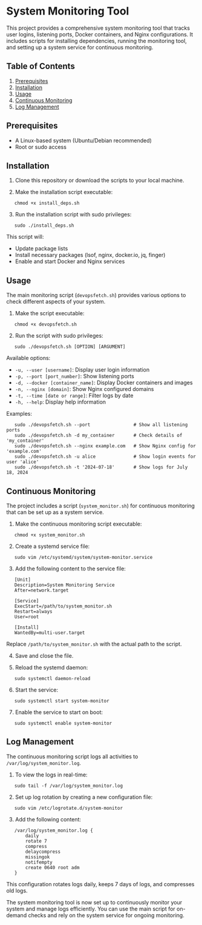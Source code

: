 # System Monitoring Tool

This project provides a comprehensive system monitoring tool that tracks user logins, listening ports, Docker containers, and Nginx configurations. It includes scripts for installing dependencies, running the monitoring tool, and setting up a system service for continuous monitoring.

## Table of Contents

1. [Prerequisites](#prerequisites)
2. [Installation](#installation)
3. [Usage](#usage)
4. [Continuous Monitoring](#continuous-monitoring)
5. [Log Management](#log-management)

## Prerequisites

- A Linux-based system (Ubuntu/Debian recommended)
- Root or sudo access

## Installation

1. Clone this repository or download the scripts to your local machine.

2. Make the installation script executable:

```
   chmod +x install_deps.sh
```

3. Run the installation script with sudo privileges:

```
   sudo ./install_deps.sh
```

This script will:

- Update package lists
- Install necessary packages (lsof, nginx, docker.io, jq, finger)
- Enable and start Docker and Nginx services

## Usage

The main monitoring script (`devopsfetch.sh`) provides various options to check different aspects of your system.

1. Make the script executable:

```
   chmod +x devopsfetch.sh
```

2. Run the script with sudo privileges:

```
   sudo ./devopsfetch.sh [OPTION] [ARGUMENT]
```

Available options:

- `-u, --user [username]`: Display user login information
- `-p, --port [port_number]`: Show listening ports
- `-d, --docker [container_name]`: Display Docker containers and images
- `-n, --nginx [domain]`: Show Nginx configured domains
- `-t, --time [date or range]`: Filter logs by date
- `-h, --help`: Display help information

Examples:

```
   sudo ./devopsfetch.sh --port                # Show all listening ports
   sudo ./devopsfetch.sh -d my_container       # Check details of 'my_container'
   sudo ./devopsfetch.sh --nginx example.com   # Show Nginx config for 'example.com'
   sudo ./devopsfetch.sh -u alice              # Show login events for user 'alice'
   sudo ./devopsfetch.sh -t '2024-07-18'       # Show logs for July 18, 2024
```

## Continuous Monitoring

The project includes a script (`system_monitor.sh`) for continuous monitoring that can be set up as a system service.

1. Make the continuous monitoring script executable:

```
   chmod +x system_monitor.sh
```

2. Create a systemd service file:

```
   sudo vim /etc/systemd/system/system-monitor.service
```

3. Add the following content to the service file:

```
   [Unit]
   Description=System Monitoring Service
   After=network.target

   [Service]
   ExecStart=/path/to/system_monitor.sh
   Restart=always
   User=root

   [Install]
   WantedBy=multi-user.target
```

Replace `/path/to/system_monitor.sh` with the actual path to the script.

4. Save and close the file.

5. Reload the systemd daemon:

```
   sudo systemctl daemon-reload
```

6. Start the service:

```
   sudo systemctl start system-monitor
```

7. Enable the service to start on boot:

```
   sudo systemctl enable system-monitor
```

## Log Management

The continuous monitoring script logs all activities to `/var/log/system_monitor.log`.

1. To view the logs in real-time:

```
   sudo tail -f /var/log/system_monitor.log
```

2. Set up log rotation by creating a new configuration file:

```
   sudo vim /etc/logrotate.d/system-monitor
```

3. Add the following content:

```
   /var/log/system_monitor.log {
       daily
       rotate 7
       compress
       delaycompress
       missingok
       notifempty
       create 0640 root adm
   }
```

This configuration rotates logs daily, keeps 7 days of logs, and compresses old logs.

The system monitoring tool is now set up to continuously monitor your system and manage logs efficiently. You can use the main script for on-demand checks and rely on the system service for ongoing monitoring.
